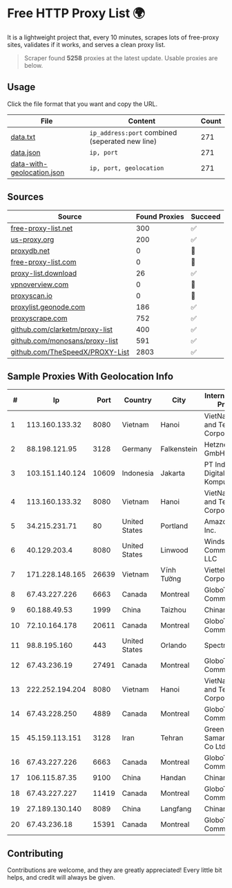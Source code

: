 
# Free HTTP Proxy List 🌍

It is a lightweight project that, every 10 minutes, scrapes lots of free-proxy sites, validates if it works, and serves a clean proxy list.


> Scraper found **5258** proxies at the latest update. Usable proxies are below.

## Usage

Click the file format that you want and copy the URL.


|File|Content|Count|
|----|-------|-----|
|[data.txt](https://raw.githubusercontent.com/themiralay/Proxy-List-World/master/data.txt)|`ip_address:port` combined (seperated new line)|271|
|[data.json](https://raw.githubusercontent.com/themiralay/Proxy-List-World/master/data.json)|`ip, port`|271|
|[data-with-geolocation.json](https://raw.githubusercontent.com/themiralay/Proxy-List-World/master/data-with-geolocation.json)|`ip, port, geolocation`|271|

## Sources

|Source|Found Proxies|Succeed|
|------|-------------|-------|
|[free-proxy-list.net](https://free-proxy-list.net)|300|✅|
|[us-proxy.org](https://www.us-proxy.org)|200|✅|
|[proxydb.net](http://proxydb.net)|0|🚫|
|[free-proxy-list.com](https://free-proxy-list.com/?page=&port=&type%5B%5D=http&type%5B%5D=https&up_time=0&search=Search)|0|🚫|
|[proxy-list.download](https://www.proxy-list.download/HTTP)|26|✅|
|[vpnoverview.com](https://vpnoverview.com/privacy/anonymous-browsing/free-proxy-servers)|0|🚫|
|[proxyscan.io](https://www.proxyscan.io)|0|🚫|
|[proxylist.geonode.com](https://proxylist.geonode.com/api/proxy-list?limit=300&page=1&sort_by=lastChecked&sort_type=desc&protocols=http,https)|186|✅|
|[proxyscrape.com](https://api.proxyscrape.com/v2/?request=displayproxies&protocol=http&timeout=10000&country=all&ssl=all&anonymity=all)|752|✅|
|[github.com/clarketm/proxy-list](https://raw.githubusercontent.com/clarketm/proxy-list/master/proxy-list-raw.txt)|400|✅|
|[github.com/monosans/proxy-list](https://raw.githubusercontent.com/monosans/proxy-list/main/proxies/http.txt)|591|✅|
|[github.com/TheSpeedX/PROXY-List](https://raw.githubusercontent.com/TheSpeedX/PROXY-List/master/http.txt)|2803|✅|


## Sample Proxies With Geolocation Info

|#|Ip|Port|Country|City|Internet Service Provider|
|-|--|----|-------|----|-------------------------|
|1|113.160.133.32|8080|Vietnam|Hanoi|VietNam Post and Telecom Corporation|
|2|88.198.121.95|3128|Germany|Falkenstein|Hetzner Online GmbH|
|3|103.151.140.124|10609|Indonesia|Jakarta|PT Indotechno Digital Komputasi|
|4|113.160.133.32|8080|Vietnam|Hanoi|VietNam Post and Telecom Corporation|
|5|34.215.231.71|80|United States|Portland|Amazon.com, Inc.|
|6|40.129.203.4|8080|United States|Linwood|Windstream Communications LLC|
|7|171.228.148.165|26639|Vietnam|Vĩnh Tường|Viettel Corporation|
|8|67.43.227.226|6663|Canada|Montreal|GloboTech Communications|
|9|60.188.49.53|1999|China|Taizhou|Chinanet|
|10|72.10.164.178|20611|Canada|Montreal|GloboTech Communications|
|11|98.8.195.160|443|United States|Orlando|Spectrum|
|12|67.43.236.19|27491|Canada|Montreal|GloboTech Communications|
|13|222.252.194.204|8080|Vietnam|Hanoi|VietNam Post and Telecom Corporation|
|14|67.43.228.250|4889|Canada|Montreal|GloboTech Communications|
|15|45.159.113.151|3128|Iran|Tehran|Green Web Samaneh Novin Co Ltd|
|16|67.43.227.226|6663|Canada|Montreal|GloboTech Communications|
|17|106.115.87.35|9100|China|Handan|Chinanet|
|18|67.43.227.227|11419|Canada|Montreal|GloboTech Communications|
|19|27.189.130.140|8089|China|Langfang|Chinanet|
|20|67.43.236.18|15391|Canada|Montreal|GloboTech Communications|



## Contributing

Contributions are welcome, and they are greatly appreciated! Every
little bit helps, and credit will always be given.

